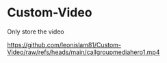 # Custom-Video
Only store the video

https://github.com/leonislam81/Custom-Video/raw/refs/heads/main/callgroupmediahero1.mp4
